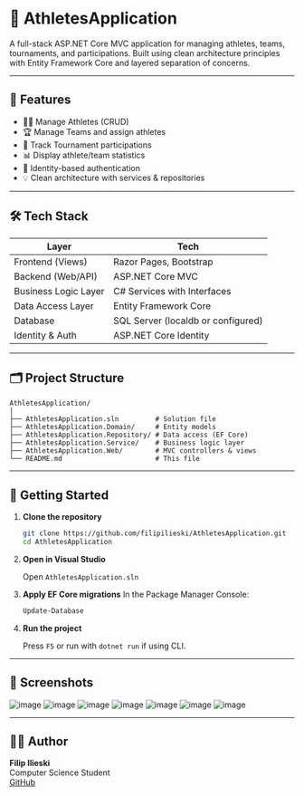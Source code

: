 # 🏅 AthletesApplication

A full-stack ASP.NET Core MVC application for managing athletes, teams, tournaments, and participations. Built using clean architecture principles with Entity Framework Core and layered separation of concerns.

---

## 📌 Features

- 🧍‍♂️ Manage Athletes (CRUD)
- 🏆 Manage Teams and assign athletes
- 🎯 Track Tournament participations
- 📊 Display athlete/team statistics
- 🔐 Identity-based authentication
- 💡 Clean architecture with services & repositories

---

## 🛠 Tech Stack

| Layer                     | Tech                                  |
|---------------------------|---------------------------------------|
| Frontend (Views)          | Razor Pages, Bootstrap                |
| Backend (Web/API)         | ASP.NET Core MVC                      |
| Business Logic Layer      | C# Services with Interfaces           |
| Data Access Layer         | Entity Framework Core                 |
| Database                  | SQL Server (localdb or configured)    |
| Identity & Auth           | ASP.NET Core Identity                 |

---

## 🗂 Project Structure

```
AthletesApplication/
│
├── AthletesApplication.sln         # Solution file
├── AthletesApplication.Domain/     # Entity models
├── AthletesApplication.Repository/ # Data access (EF Core)
├── AthletesApplication.Service/    # Business logic layer
├── AthletesApplication.Web/        # MVC controllers & views
└── README.md                       # This file
```

---

## 🚀 Getting Started

1. **Clone the repository**
   ```bash
   git clone https://github.com/filipilieski/AthletesApplication.git
   cd AthletesApplication
   ```

2. **Open in Visual Studio**

   Open `AthletesApplication.sln`
   
   
4. **Apply EF Core migrations**
   In the Package Manager Console:
   ```bash
   Update-Database
   ```

5. **Run the project**
   
   Press `F5` or run with `dotnet run` if using CLI.

---

## 📸 Screenshots

![image](https://github.com/user-attachments/assets/8fb7775c-6428-4440-b297-62692b1ee3fc)
![image](https://github.com/user-attachments/assets/795d96ac-12b6-476a-bff8-b2e2356d7985)
![image](https://github.com/user-attachments/assets/86ab424b-b7f1-425d-a6f1-11e4a7943c54)
![image](https://github.com/user-attachments/assets/e8a23454-db20-4d0b-9ef5-947ed459779f)
![image](https://github.com/user-attachments/assets/d7688e4d-5ba6-4a50-a9b9-51afa4a01605)
![image](https://github.com/user-attachments/assets/742e62db-e685-4900-a437-7f946ae33b5f)
![image](https://github.com/user-attachments/assets/89bb50f9-fde4-48ac-8930-e2e7e0b1bbcd)

---

## 👨‍💻 Author

**Filip Ilieski**  
Computer Science Student  
[GitHub](https://github.com/filipilieski)
